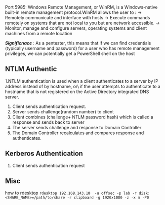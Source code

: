 Port 5985: Windows Remote Management, or WinRM, is a Windows-native built-in remote management protocol.WinRM allows the user to :
→ Remotely communicate and interface with hosts
→ Execute commands remotely on systems that are not local to you but are network accessible.
→ Monitor, manage and configure servers, operating systems and client machines from a remote location

***Significnace*** : As a pentester, this means that if we can find credentials (typically username and password) for a user who
has remote management privileges, we can potentially get a PowerShell shell on the host

## NTLM Authentic
1.NTLM authentication is used when a client authenticates to a server by IP address instead of by hostname, or\ 
if the user attempts to authenticate to a hostname that is not registered on the Active Directory integrated DNS server.
1. Client sends authentication request.
2. Server sends challenge(random number) to client
3. Client combines (challenge+ NTLM password hash) which is called a response and sends back to server
4. The server sends challenge and response to Domain Controller
5. The Domain Controller recalculates and compares response and authenticates.

## Kerberos Authentication
1. Client sends authentication request



## Misc
how to rdesktop
`rdesktop 192.168.143.10  -u offsec -p lab -r disk:<SHARE_NAME>=/path/to/share -r clipboard -g 1920x1080 -z -x m -P0`
